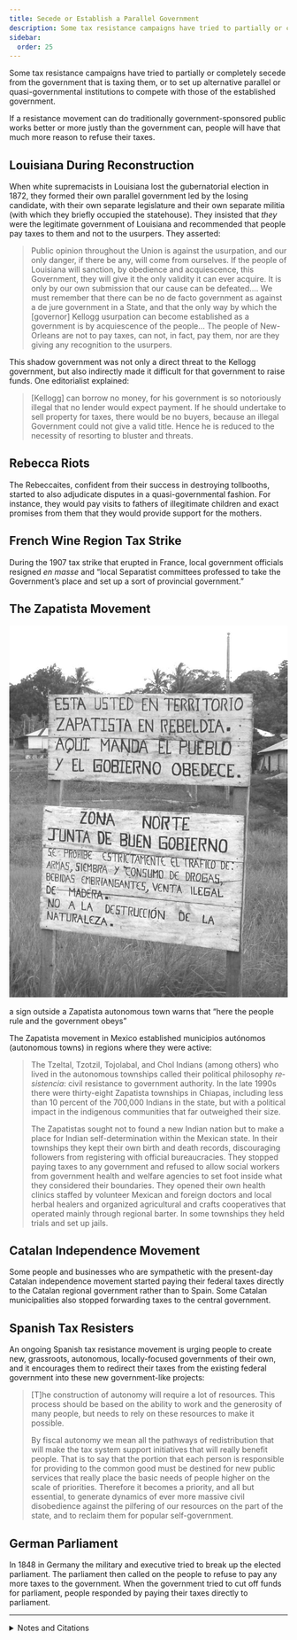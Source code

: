 ```yaml
---
title: Secede or Establish a Parallel Government
description: Some tax resistance campaigns have tried to partially or completely secede from the government that is taxing them.
sidebar:
  order: 25
---
```

Some tax resistance campaigns have tried to partially or completely secede from the government that is taxing them, or to set up alternative parallel or quasi-governmental institutions to compete with those of the established government.

If a resistance movement can do traditionally government-sponsored public works better or more justly than the government can, people will have that much more reason to refuse their taxes.

## Louisiana During Reconstruction

When white supremacists in Louisiana lost the gubernatorial election in 1872, they formed their own parallel government led by the losing candidate, with their own separate legislature and their own separate militia (with which they briefly occupied the statehouse).
They insisted that <em>they</em> were the legitimate government of Louisiana and recommended that people pay taxes to them and not to the usurpers.
They asserted:

> Public opinion throughout the Union is against the usurpation, and our only danger, if there be any, will come from ourselves. If the people of Louisiana will sanction, by obedience and acquiescence, this Government, they will give it the only validity it can ever acquire. It is only by our own submission that our cause can be defeated.… We must remember that there can be no de facto government as against a de jure government in a State, and that the only way by which the [governor] Kellogg usurpation can become established as a government is by acquiescence of the people… The people of New-Orleans are not to pay taxes, can not, in fact, pay them, nor are they giving any recognition to the usurpers.

This shadow government was not only a direct threat to the Kellogg government, but also indirectly made it difficult for that government to raise funds.
One editorialist explained:

> [Kellogg] can borrow no money, for his government is so notoriously illegal that no lender would expect payment. If he should undertake to sell property for taxes, there would be no buyers, because an illegal Government could not give a valid title. Hence he is reduced to the necessity of resorting to bluster and threats.

## Rebecca Riots

The Rebeccaites, confident from their success in destroying tollbooths, started to also adjudicate disputes in a quasi-governmental fashion.
For instance, they would pay visits to fathers of illegitimate children and exact promises from them that they would provide support for the mothers.

## French Wine Region Tax Strike

During the 1907 tax strike that erupted in France, local government officials resigned <i>en masse</i> and “local Separatist committees professed to take the Government’s place and set up a sort of provincial government.”

## The Zapatista Movement

![licensed from “Hajor” under a Creative Commons Attribution 3.0 Unported license](../../../assets/zapatista.gif)
<figcaption>a sign outside a Zapatista autonomous town warns that “here the people rule and the government obeys”</figcaption>

The Zapatista movement in Mexico established municipios autónomos (autonomous towns) in regions where they were active:

> The Tzeltal, Tzotzil, Tojolabal, and Chol Indians (among others) who lived in the autonomous townships called their political philosophy <i lang="es">resistencia</i>: civil resistance to government authority. In the late 1990s there were thirty-eight Zapatista townships in Chiapas, including less than 10 percent of the 700,000 Indians in the state, but with a political impact in the indigenous communities that far outweighed their size.
>
> The Zapatistas sought not to found a new Indian nation but to make a place for Indian self-determination within the Mexican state. In their townships they kept their own birth and death records, discouraging followers from registering with official bureaucracies. They stopped paying taxes to any government and refused to allow social workers from government health and welfare agencies to set foot inside what they considered their boundaries. They opened their own health clinics staffed by volunteer Mexican and foreign doctors and local herbal healers and organized agricultural and crafts cooperatives that operated mainly through regional barter. In some townships they held trials and set up jails.

## Catalan Independence Movement

Some people and businesses who are sympathetic with the present-day Catalan independence movement started paying their federal taxes directly to the Catalan regional government rather than to Spain.
Some Catalan municipalities also stopped forwarding taxes to the central government.

## Spanish Tax Resisters

An ongoing Spanish tax resistance movement is urging people to create new, grassroots, autonomous, locally-focused governments of their own, and it encourages them to redirect their taxes from the existing federal government into these new government-like projects:

> [T]he construction of autonomy will require a lot of resources. This process should be based on the ability to work and the generosity of many people, but needs to rely on these resources to make it possible.
>
> By fiscal autonomy we mean all the pathways of redistribution that will make the tax system support initiatives that will really benefit people. That is to say that the portion that each person is responsible for providing to the common good must be destined for new public services that really place the basic needs of people higher on the scale of priorities. Therefore it becomes a priority, and all but essential, to generate dynamics of ever more massive civil disobedience against the pilfering of our resources on the part of the state, and to reclaim them for popular self-government.

## German Parliament

In 1848 in Germany the military and executive tried to break up the elected parliament.
The parliament then called on the people to refuse to pay any more taxes to the government.
When the government tried to cut off funds for parliament, people responded by paying their taxes directly to parliament.

<hr />

<details>
<summary>Notes and Citations</summary>

* “Another Twitch in the Fusion Corpse” <i>New York Times</i> 11 April 1873
* “Kellogg’s Desperate Threats” <i>The Ouachita Telegraph</i>, 29 March 1873, p. 1 (quoting the New York World)
* Evans, Henry Tobit <i>Rebecca Riots!</i> (2010 ed.), pp. 116–17, 130–31, 154
* “The French Wine Bill” <i>Otago Witness</i> 26 June 1907, p. 19
* Preston, Julia & Dillon, Samuel <i>Opening Mexico: The Making of a Democracy</i> (2004) p. 443
* “Alella decideix pagar els impostos a l’agència tributària catalana i no a l’espanyola” <i>VilaWeb</i> 16 January 2013
* “Un ayuntamiento en manos de Solidaritat se declara ‘insumiso fiscal’” <i>La Voz de Barcelona</i> 4 December 2013
* “Un grupo de ayuntamientos promoverá una campaña de insumisión fiscal como la planteada por Òmnium Cultural” <i>La Voz de Barcelona</i> 15 July 2011
* “La insumisión fiscal como estrategia de rebeldía” <i>¡Rebelaos!</i> p. 16 (translation mine)
* Maurice, C. Edmund <i>The Revolutionary Movement of 1848–9 in Italy, Austria-Hungary, and Germany</i> (1887) p. 412

</details>
